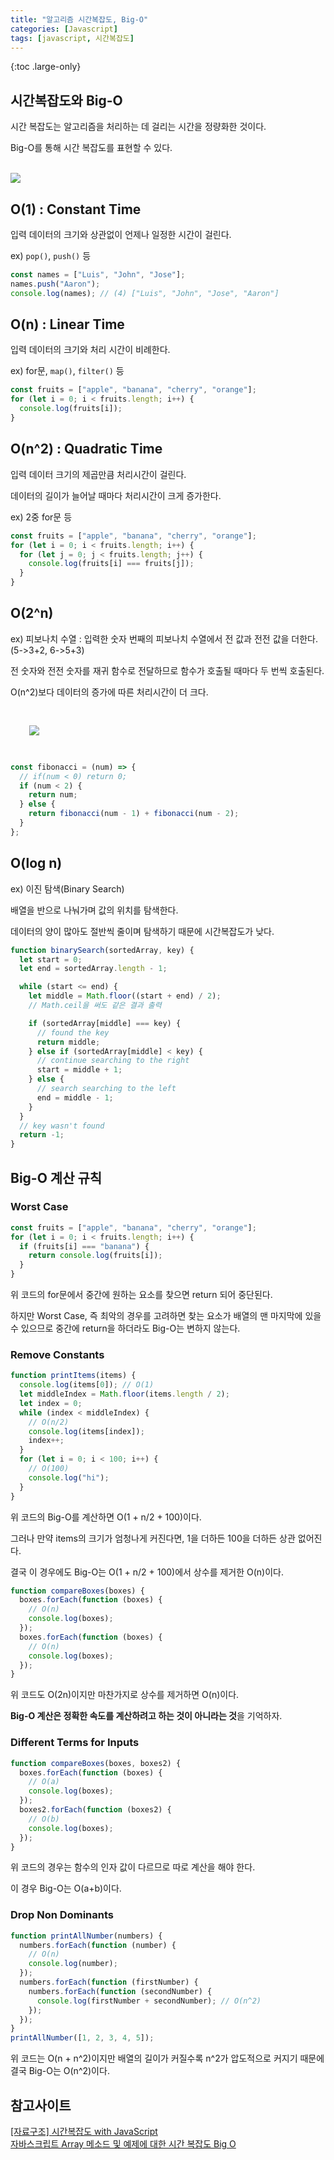 ```yaml
---
title: "알고리즘 시간복잡도, Big-O"
categories: [Javascript]
tags: [javascript, 시간복잡도]
---
```


{:toc .large-only}

## 시간복잡도와 Big-O

시간 복잡도는 알고리즘을 처리하는 데 걸리는 시간을 정량화한 것이다.

Big-O를 통해 시간 복잡도를 표현할 수 있다.

<br/>

<img src="../../assets/img/blog/javascript/2021-10-11-Big-O_01.jpg">

## O(1) : Constant Time

입력 데이터의 크기와 상관없이 언제나 일정한 시간이 걸린다.

ex) `pop()`, `push()` 등

```js
const names = ["Luis", "John", "Jose"];
names.push("Aaron");
console.log(names); // (4) ["Luis", "John", "Jose", "Aaron"]
```

## O(n) : Linear Time

입력 데이터의 크기와 처리 시간이 비례한다.

ex) for문, `map()`, `filter()` 등

```js
const fruits = ["apple", "banana", "cherry", "orange"];
for (let i = 0; i < fruits.length; i++) {
  console.log(fruits[i]);
}
```

## O(n^2) : Quadratic Time

입력 데이터 크기의 제곱만큼 처리시간이 걸린다.

데이터의 길이가 늘어날 때마다 처리시간이 크게 증가한다.

ex) 2중 for문 등

```js
const fruits = ["apple", "banana", "cherry", "orange"];
for (let i = 0; i < fruits.length; i++) {
  for (let j = 0; j < fruits.length; j++) {
    console.log(fruits[i] === fruits[j]);
  }
}
```

## O(2^n)

ex) 피보나치 수열 : 입력한 숫자 번째의 피보나치 수열에서 전 값과 전전 값을 더한다. (5->3+2, 6->5+3)

전 숫자와 전전 숫자를 재귀 함수로 전달하므로 함수가 호출될 때마다 두 번씩 호출된다.

O(n^2)보다 데이터의 증가에 따른 처리시간이 더 크다.

<img src="../../assets/img/blog/javascript/2021-10-11-Big-O_02.jpg" style="margin:30px;">

```js
const fibonacci = (num) => {
  // if(num < 0) return 0;
  if (num < 2) {
    return num;
  } else {
    return fibonacci(num - 1) + fibonacci(num - 2);
  }
};
```

## O(log n)

ex) 이진 탐색(Binary Search)

배열을 반으로 나눠가며 값의 위치를 탐색한다.

데이터의 양이 많아도 절반씩 줄이며 탐색하기 때문에 시간복잡도가 낮다.

```js
function binarySearch(sortedArray, key) {
  let start = 0;
  let end = sortedArray.length - 1;

  while (start <= end) {
    let middle = Math.floor((start + end) / 2);
    // Math.ceil을 써도 같은 결과 출력

    if (sortedArray[middle] === key) {
      // found the key
      return middle;
    } else if (sortedArray[middle] < key) {
      // continue searching to the right
      start = middle + 1;
    } else {
      // search searching to the left
      end = middle - 1;
    }
  }
  // key wasn't found
  return -1;
}
```

## Big-O 계산 규칙

### Worst Case

```js
const fruits = ["apple", "banana", "cherry", "orange"];
for (let i = 0; i < fruits.length; i++) {
  if (fruits[i] === "banana") {
    return console.log(fruits[i]);
  }
}
```

위 코드의 for문에서 중간에 원하는 요소를 찾으면 return 되어 중단된다.

하지만 Worst Case, 즉 최악의 경우를 고려하면 찾는 요소가 배열의 맨 마지막에 있을 수 있으므로 중간에 return을 하더라도 Big-O는 변하지 않는다.

### Remove Constants

```js
function printItems(items) {
  console.log(items[0]); // O(1)
  let middleIndex = Math.floor(items.length / 2);
  let index = 0;
  while (index < middleIndex) {
    // O(n/2)
    console.log(items[index]);
    index++;
  }
  for (let i = 0; i < 100; i++) {
    // O(100)
    console.log("hi");
  }
}
```

위 코드의 Big-O를 계산하면 O(1 + n/2 + 100)이다.

그러나 만약 items의 크기가 엄청나게 커진다면, 1을 더하든 100을 더하든 상관 없어진다.

결국 이 경우에도 Big-O는 O(1 + n/2 + 100)에서 상수를 제거한 O(n)이다.

```js
function compareBoxes(boxes) {
  boxes.forEach(function (boxes) {
    // O(n)
    console.log(boxes);
  });
  boxes.forEach(function (boxes) {
    // O(n)
    console.log(boxes);
  });
}
```

위 코드도 O(2n)이지만 마찬가지로 상수를 제거하면 O(n)이다.

**Big-O 계산은 정확한 속도를 계산하려고 하는 것이 아니라는 것**을 기억하자.

### Different Terms for Inputs

```js
function compareBoxes(boxes, boxes2) {
  boxes.forEach(function (boxes) {
    // O(a)
    console.log(boxes);
  });
  boxes2.forEach(function (boxes2) {
    // O(b)
    console.log(boxes);
  });
}
```

위 코드의 경우는 함수의 인자 값이 다르므로 따로 계산을 해야 한다.

이 경우 Big-O는 O(a+b)이다.

### Drop Non Dominants

```js
function printAllNumber(numbers) {
  numbers.forEach(function (number) {
    // O(n)
    console.log(number);
  });
  numbers.forEach(function (firstNumber) {
    numbers.forEach(function (secondNumber) {
      console.log(firstNumber + secondNumber); // O(n^2)
    });
  });
}
printAllNumber([1, 2, 3, 4, 5]);
```

위 코드는 O(n + n^2)이지만 배열의 길이가 커질수록 n^2가 압도적으로 커지기 때문에 결국 Big-O는 O(n^2)이다.

## 참고사이트

[[자료구조] 시간복잡도 with JavaScript](https://overcome-the-limits.tistory.com/entry/%EC%9E%90%EB%A3%8C%EA%B5%AC%EC%A1%B0-%EC%8B%9C%EA%B0%84%EB%B3%B5%EC%9E%A1%EB%8F%84-with-JavaScript)<br/>
[자바스크립트 Array 메소드 및 예제에 대한 시간 복잡도 Big O](https://kimyejin.tistory.com/m/62)
